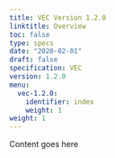 ```yaml
---
title: VEC Version 1.2.0
linktitle: Overview
toc: false
type: specs
date: "2020-02-01"
draft: false
specification: VEC
version: 1.2.0
menu:
  vec-1.2.0:
    identifier: index    
    weight: 1
weight: 1
---
```

Content goes here